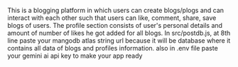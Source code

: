 This is a blogging platform in which users can create blogs/plogs and can interact with each other such that users can like, comment, share, save blogs of users.
The profile section consists of user's personal details and amount of number of likes he got added for all blogs.
In src/postdb.js, at 8th line paste your mangodb atlas string url because it will be database where it contains all data of blogs and profiles information.
also in .env file paste your gemini ai api key to make your app ready
